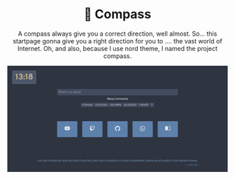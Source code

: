 <div align="center">
    <h1>🧭 Compass</h1>
    <p>A compass always give you a correct direction, well almost. So... this startpage gonna give you a right direction for you to .... the vast world of Internet. Oh, and also, because I use nord theme, I named the project compass.</p>
<div>

<p align="center">
  <img src="https://github.com/Lukmanhakim112/Compass/blob/master/screenshot/screenshot.png">
</p>



